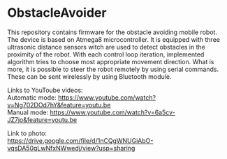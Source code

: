 # ObstacleAvoider
This repository contains firmware for the obstacle avoiding mobile robot.
The device is based on Atmega8 microcontroller. It is equipped with three ultrasonic 
distance sensors witch are used to detect obstacles in the proximity of the robot.
With each control loop iteration, implemented algorithm tries to choose most appropriate movement direction.
What is more, it is possible to steer the robot remotely by using serial commands.
These can be sent wirelessly by using Bluetooth module.

Links to YouToube videos:<br/>
Automatic mode: https://www.youtube.com/watch?v=Ng702DOd7hY&feature=youtu.be <br/>
Manual mode: https://www.youtube.com/watch?v=6a5cv-JZ7jo&feature=youtu.be 

Link to photo:<br/>
https://drive.google.com/file/d/1nCQgWNUGiAbO-vqsDA50qLwNfxNWwedj/view?usp=sharing